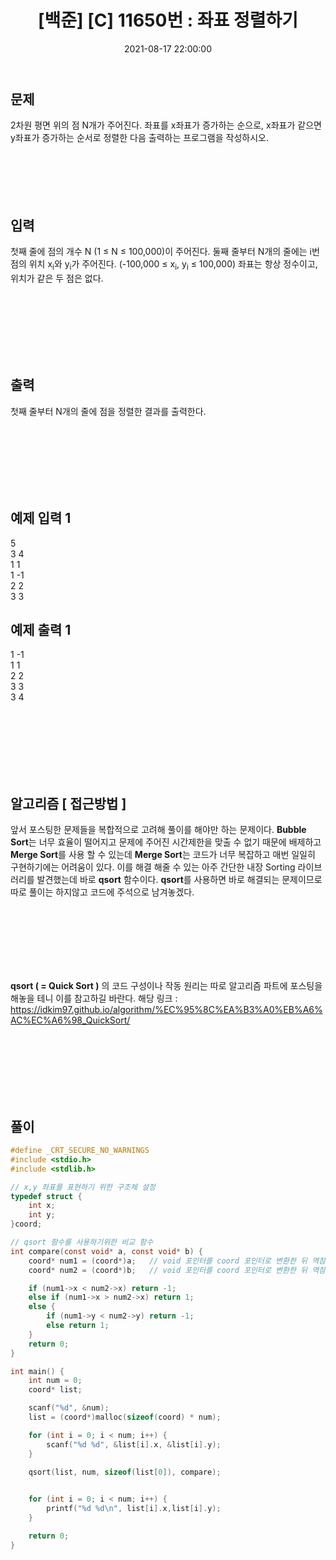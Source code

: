 ﻿---
title: "[백준] [C] 11650번 : 좌표 정렬하기"
date: 2021-08-17 22:00:00
categories:
- 백준
tags:
- 백준
- 알고리즘
- 단계별 풀어보기
- 정렬
---

## 문제

2차원 평면 위의 점 N개가 주어진다. 좌표를 x좌표가 증가하는 순으로, x좌표가 같으면 y좌표가 증가하는 순서로 정렬한 다음 출력하는 프로그램을 작성하시오.
<br><br><br><br><br><br>

  

## 입력

첫째 줄에 점의 개수 N (1 ≤ N ≤ 100,000)이 주어진다. 둘째 줄부터 N개의 줄에는 i번점의 위치 x<sub>i</sub>와 y<sub>i</sub>가 주어진다. (-100,000 ≤ x<sub>i</sub>, y<sub>i</sub> ≤ 100,000) 좌표는 항상 정수이고, 위치가 같은 두 점은 없다.

<br><br><br><br><br><br>

  

## 출력
첫째 줄부터 N개의 줄에 점을 정렬한 결과를 출력한다.

<br><br><br><br><br><br>

  

## 예제 입력 1
5  
3 4  
1 1  
1 -1  
2 2  
3 3  

## 예제 출력 1
1 -1  
1 1  
2 2  
3 3  
3 4  

<br><br><br><br><br><br>

## 알고리즘 [ 접근방법 ]

앞서 포스팅한 문제들을 복합적으로 고려해 풀이를 해야만 하는 문제이다.
**Bubble Sort**는 너무 효율이 떨어지고 문제에 주어진 시간제한을 맞출 수 없기 때문에 배제하고 **Merge Sort**를 사용 할 수 있는데 **Merge Sort**는 코드가 너무 복잡하고 매번 일일히 구현하기에는 어려움이 있다. 이를 해결 해줄 수 있는 아주 간단한 내장 Sorting 라이브러리를 발견했는데 바로 **qsort** 함수이다. **qsort**를 사용하면 바로 해결되는 문제이므로 따로 풀이는 하지않고 코드에 주석으로 남겨놓겠다.

<br><br><br><br><br><br>

**qsort ( = Quick Sort )** 의 코드 구성이나 작동 원리는 따로 알고리즘 파트에 포스팅을 해놓을 테니 이를 참고하길 바란다.
해당 링크 : https://idkim97.github.io/algorithm/%EC%95%8C%EA%B3%A0%EB%A6%AC%EC%A6%98_QuickSort/

<br><br><br><br><br><br>


## 풀이
```c
#define _CRT_SECURE_NO_WARNINGS
#include <stdio.h>
#include <stdlib.h>

// x,y 좌표를 표현하기 위한 구조체 설정
typedef struct {
	int x;
	int y;
}coord;

// qsort 함수를 사용하기위한 비교 함수
int compare(const void* a, const void* b) {
	coord* num1 = (coord*)a;   // void 포인터를 coord 포인터로 변환한 뒤 역참조하여 값을 가져옴
	coord* num2 = (coord*)b;   // void 포인터를 coord 포인터로 변환한 뒤 역참조하여 값을 가져옴

	if (num1->x < num2->x) return -1;
	else if (num1->x > num2->x) return 1;
	else {
		if (num1->y < num2->y) return -1;
		else return 1;
	}
	return 0;
}

int main() {
	int num = 0;
	coord* list;

	scanf("%d", &num);
	list = (coord*)malloc(sizeof(coord) * num);

	for (int i = 0; i < num; i++) {
		scanf("%d %d", &list[i].x, &list[i].y);
	}

	qsort(list, num, sizeof(list[0]), compare);
	

	for (int i = 0; i < num; i++) {
		printf("%d %d\n", list[i].x,list[i].y);
	}

	return 0;
}

```
